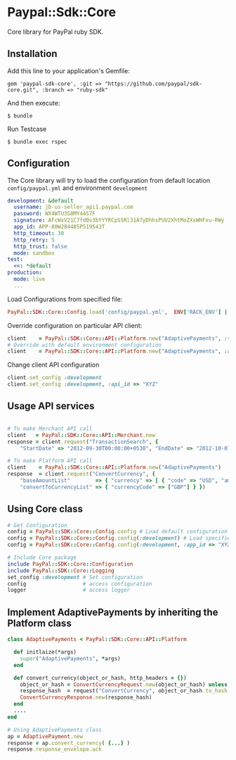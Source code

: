 # Paypal::Sdk::Core

Core library for PayPal ruby SDK.

## Installation

Add this line to your application's Gemfile:

    gem 'paypal-sdk-core', :git => "https://github.com/paypal/sdk-core.git", :branch => "ruby-sdk"

And then execute:

    $ bundle

Run Testcase

    $ bundle exec rspec

## Configuration
The Core library will try to load the configuration from default location `config/paypal.yml` and environment `development`

```yaml
development: &default
  username: jb-us-seller_api1.paypal.com
  password: WX4WTU3S8MY44S7F
  signature: AFcWxV21C7fd0v3bYYYRCpSSRl31A7yDhhsPUU2XhtMoZXsWHFxu-RWy
  app_id: APP-80W284485P519543T
  http_timeout: 30
  http_retry: 5
  http_trust: false
  mode: sandbox
test:
  <<: *default
production:
  mode: live
  ...
```

Load Configurations from specified file:

```ruby
PayPal::SDK::Core::Config.load('config/paypal.yml',  ENV['RACK_ENV'] || 'development')
```

Override configuration on particular API client:

```ruby
client    = PayPal::SDK::Core::API::Platform.new("AdaptivePayments", :test, :app_id => "XYZ")
# Override with default environment configuration
client    = PayPal::SDK::Core::API::Platform.new("AdaptivePayments", :app_id => "XYZ")
```

Change client API configuration

```ruby
client.set_config :development
client.set_config :development, :api_id => "XYZ"
```

## Usage API services


```ruby

# To make Merchant API call
client   = PayPal::SDK::Core::API::Merchant.new
response = client.request("TransactionSearch", {
    "StartDate" => "2012-09-30T00:00:00+0530", "EndDate" => "2012-10-01T00:00:00+0530" })

# To make Platform API call
client    = PayPal::SDK::Core::API::Platform.new("AdaptivePayments")
response  = client.request("ConvertCurrency", {
    "baseAmountList"        => { "currency" => [ { "code" => "USD", "amount" => "2.0"} ]},
    "convertToCurrencyList" => { "currencyCode" => ["GBP"] } })
```

## Using Core class

```ruby
# Get Configuration
config = PayPal::SDK::Core::Config.config # Load default configuration
config = PayPal::SDK::Core::Config.config(:development) # Load specified environment configuration
config = PayPal::SDK::Core::Config.config(:development, :app_id => "XYZ") # Override configuration

# Include Core package
include PayPal::SDK::Core::Configuration
include PayPal::SDK::Core::Logging
set_config :development # Set configuration
config  				# access configuration
logger  				# access logger
```

## Implement AdaptivePayments by inheriting the Platform class

```ruby
class AdaptivePayments < PayPal::SDK::Core::API::Platform

  def initlaize(*args)
    super("AdaptivePayments", *args)
  end

  def convert_currency(object_or_hash, http_headers = {})
    object_or_hash = ConvertCurrencyRequest.new(object_or_hash) unless object_or_hash.is_a? ConvertCurrencyRequest
    response_hash  = request("ConvertCurrency", object_or_hash.to_hash, http_headers)
    ConvertCurrencyResponse.new(response_hash)
  end
  ....
end

# Using AdaptivePayments class
ap = AdaptivePayment.new
response = ap.convert_currency( {...} )
response.response_envelope.ack
```
